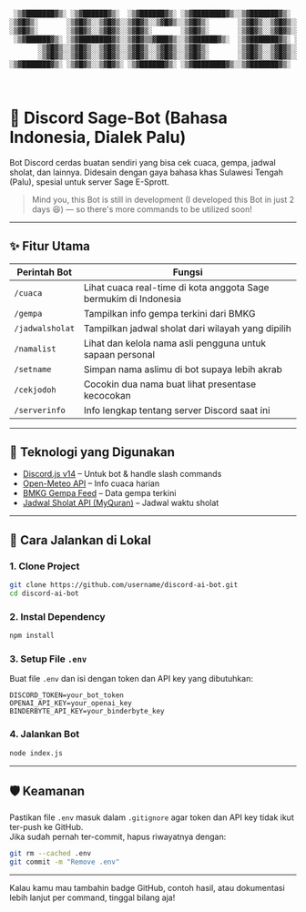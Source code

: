 ```txt

 ░▒▓███████▓▒░ ░▒▓██████▓▒░  ░▒▓██████▓▒░ ░▒▓████████▓▒░░▒▓███████▓▒░  ░▒▓██████▓▒░░▒▓████████▓▒░ 
░▒▓█▓▒░       ░▒▓█▓▒░░▒▓█▓▒░░▒▓█▓▒░░▒▓█▓▒░░▒▓█▓▒░       ░▒▓█▓▒░░▒▓█▓▒░░▒▓█▓▒░░▒▓█▓▒░  ░▒▓█▓▒░     
░▒▓█▓▒░       ░▒▓█▓▒░░▒▓█▓▒░░▒▓█▓▒░       ░▒▓█▓▒░       ░▒▓█▓▒░░▒▓█▓▒░░▒▓█▓▒░░▒▓█▓▒░  ░▒▓█▓▒░     
 ░▒▓██████▓▒░ ░▒▓████████▓▒░░▒▓█▓▒▒▓███▓▒░░▒▓██████▓▒░  ░▒▓███████▓▒░ ░▒▓█▓▒░░▒▓█▓▒░  ░▒▓█▓▒░     
       ░▒▓█▓▒░░▒▓█▓▒░░▒▓█▓▒░░▒▓█▓▒░░▒▓█▓▒░░▒▓█▓▒░       ░▒▓█▓▒░░▒▓█▓▒░░▒▓█▓▒░░▒▓█▓▒░  ░▒▓█▓▒░     
       ░▒▓█▓▒░░▒▓█▓▒░░▒▓█▓▒░░▒▓█▓▒░░▒▓█▓▒░░▒▓█▓▒░       ░▒▓█▓▒░░▒▓█▓▒░░▒▓█▓▒░░▒▓█▓▒░  ░▒▓█▓▒░     
░▒▓███████▓▒░ ░▒▓█▓▒░░▒▓█▓▒░ ░▒▓██████▓▒░ ░▒▓████████▓▒░░▒▓███████▓▒░  ░▒▓██████▓▒░   ░▒▓█▓▒░     
                                                                                                  
                                                                                                  
```

# 🤖 Discord Sage-Bot (Bahasa Indonesia, Dialek Palu)

Bot Discord cerdas buatan sendiri yang bisa cek cuaca, gempa, jadwal sholat, dan lainnya. Didesain dengan gaya bahasa khas Sulawesi Tengah (Palu), spesial untuk server Sage E-Sprott.

> Mind you, this Bot is still in development (I developed this Bot in just 2 days 😆) — so there's more commands to be utilized soon!

---

## ✨ Fitur Utama

| Perintah Bot     | Fungsi                                                                 |
|------------------|------------------------------------------------------------------------|
| `/cuaca`         | Lihat cuaca real-time di kota anggota Sage bermukim di Indonesia       |
| `/gempa`         | Tampilkan info gempa terkini dari BMKG                                 |
| `/jadwalsholat`  | Tampilkan jadwal sholat dari wilayah yang dipilih                      |
| `/namalist`      | Lihat dan kelola nama asli pengguna untuk sapaan personal              |
| `/setname`       | Simpan nama aslimu di bot supaya lebih akrab                           |
| `/cekjodoh`      | Cocokin dua nama buat lihat presentase kecocokan                       |
| `/serverinfo`    | Info lengkap tentang server Discord saat ini                           |

---

## 🧠 Teknologi yang Digunakan

- [Discord.js v14](https://discord.js.org) – Untuk bot & handle slash commands  
- [Open-Meteo API](https://open-meteo.com/) – Info cuaca harian  
- [BMKG Gempa Feed](https://data.bmkg.go.id/gempabumi/) – Data gempa terkini  
- [Jadwal Sholat API (MyQuran)](https://api.myquran.com/v1/sholat) – Jadwal waktu sholat  

---

## 🚀 Cara Jalankan di Lokal

### 1. Clone Project

```bash
git clone https://github.com/username/discord-ai-bot.git
cd discord-ai-bot
```

### 2. Instal Dependency

```bash
npm install
```

### 3. Setup File `.env`

Buat file `.env` dan isi dengan token dan API key yang dibutuhkan:

```
DISCORD_TOKEN=your_bot_token
OPENAI_API_KEY=your_openai_key
BINDERBYTE_API_KEY=your_binderbyte_key
```

### 4. Jalankan Bot

```bash
node index.js
```

---

## 🛡️ Keamanan

Pastikan file `.env` masuk dalam `.gitignore` agar token dan API key tidak ikut ter-push ke GitHub.  
Jika sudah pernah ter-commit, hapus riwayatnya dengan:

```bash
git rm --cached .env
git commit -m "Remove .env"
```

---

Kalau kamu mau tambahin badge GitHub, contoh hasil, atau dokumentasi lebih lanjut per command, tinggal bilang aja!
